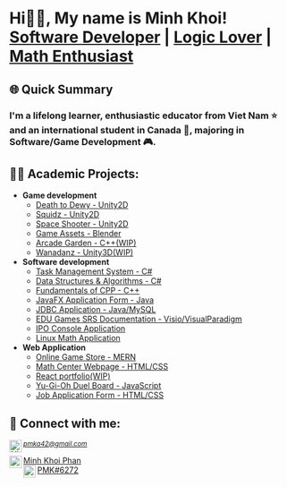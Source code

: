 <h1>Hi👋🏻, My name is Minh Khoi! <br/><a href="https://github.com/Mvrs10">Software Developer</a> | <a href="https://www.linkedin.com/in/mkp10">Logic Lover</a> | <a href="https://www.linkedin.com/in/mkp10">Math Enthusiast</a></h1>

<h2>🌐 Quick Summary</h2>
<h3>I'm a lifelong learner, enthusiastic educator from Viet Nam ⭐ and an international student in Canada 🍁, majoring in Software/Game Development 🎮.</h3>

<h2>👨‍💻 Academic Projects:</h2>

- <b>Game development</b>
  - [Death to Dewy - Unity2D](https://github.com/Mvrs10/Death-to-Dewy)
  - [Squidz - Unity2D](https://github.com/Mvrs10/Squidz)
  - [Space Shooter - Unity2D](https://github.com/Mvrs10/Space-Shooter)
  - [Game Assets - Blender](https://github.com/Mvrs10/Game-Assets)
  - [Arcade Garden - C++(WIP)](https://github.com/Mvrs10/ArcadeGarden)
  - [Wanadanz - Unity3D(WIP)](https://github.com/Mvrs10/Wanadanz)
- <b>Software development</b>
  - [Task Management System - C#](https://github.com/Mvrs10/LAB89)
  - [Data Structures & Algorithms - C#](https://github.com/Mvrs10/LC_Solutions)
  - [Fundamentals of CPP - C++](https://github.com/Mvrs10/CPP_NewB)
  - [JavaFX Application Form - Java](https://github.com/Mvrs10/JavaFX-Application)
  - [JDBC Application - Java/MySQL](https://github.com/Mvrs10/JDBC-Application)
  - [EDU Games SRS Documentation - Visio/VisualParadigm](https://github.com/Mvrs10/EDU-Games)
  - [IPO Console Application](https://github.com/Mvrs10/IPO-ConsoleApp)
  - [Linux Math Application](https://github.com/Mvrs10/Linux-Math-App)
- <b>Web Application</b>
  - [Online Game Store - MERN](https://github.com/Mvrs10/Ecommerce-Website)
  - [Math Center Webpage - HTML/CSS](https://github.com/Mvrs10/Mathnasium-Webpage)
  - [React portfolio(WIP)](https://github.com/Mvrs10/COMP229-Portfolio)
  - [Yu-Gi-Oh Duel Board - JavaScript](https://github.com/Mvrs10/Yu-Gi-Oh_Duel-Board)
  - [Job Application Form - HTML/CSS](https://github.com/Mvrs10/Online-Job-Application-Form)


<h2> 🤳 Connect with me:</h2>
<small><i><a align="left" href="mailto:pmka42@gmail.com">pmka42@gmail.com <img align="left" alt="MinhKhoi | Gmail" width="22px" src="https://cdn.jsdelivr.net/npm/simple-icons@3.13.0/icons/gmail.svg" /></a></i></small><br>

<a target="_blank" align="left" href="https://www.linkedin.com/in/mkp10">Minh Khoi Phan <img align="left" alt="MinhKhoi | LinkedIn" width="22px" src="https://cdn.jsdelivr.net/npm/simple-icons@v3/icons/linkedin.svg" /></a><br>
<a target="_blank" align="left" href="https://discord.com/">PMK#6272<img align="left" alt="MinhKhoi | LinkedIn" width="22px" src="https://cdn.jsdelivr.net/npm/simple-icons@3.13.0/icons/discord.svg" /></a>
